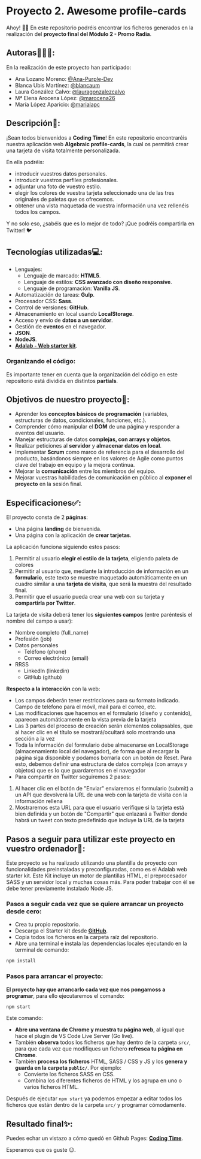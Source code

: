 # Proyecto 2. Awesome profile-cards

Ahoy! 👋🏼 En este repositorio podréis encontrar los ficheros generados en la realización del **proyecto final del Módulo 2 - Promo Radia**.

## Autoras👩🏻‍💻:
En la realización de este proyecto han participado: 

- Ana Lozano Moreno: [@Ana-Purple-Dev](https://github.com/Ana-Purple-Dev) 
- Blanca Ubis Martínez: [@blancaum](https://github.com/blancaum)
- Laura González Calvo: [@lauragonzalezcalvo](https://github.com/lauragonzalezcalvo)
- Mª Elena Arocena López: [@marocena26](https://github.com/marocena26)
- María López Aparicio: [@marialapc](https://github.com/marialapc)

## Descripción:page_facing_up::

¡Sean todos bienvenidos a **Coding Time**! En este repositorio encontraréis nuestra aplicación web **Algebraic profile-cards**, la cual os permitirá crear una tarjeta de visita totalmente personalizada. 

En ella podréis:

- introducir vuestros datos personales. 
- introducir vuestros perfiles profesionales.
- adjuntar una foto de vuestro estilo.
- elegir los colores de vuestra tarjeta seleccionado una de las tres originales de paletas que os ofrecemos. 
- obtener una vista maquetada de vuestra información una vez rellenéis todos los campos. 

Y no solo eso, ¿sabéis que es lo mejor de todo? ¡Que podréis compartirla en Twitter! :bird:

## Tecnologías utilizadas💻:

- Lenguajes: 
    - Lenguaje de marcado: **HTML5**.
    - Lenguaje de estilos: **CSS avanzado con diseño responsive**.
    - Lenguaje de programación: **Vanilla JS**.
- Automatización de tareas: **Gulp**.
- Procesador CSS: **Sass**.
- Control de versiones: **GitHub**.
- Almacenamiento en local usando **LocalStorage**.
- Acceso y envío de **datos a un servidor**.
- Gestión de **eventos** en el navegador.
- **JSON**.
- **NodeJS**.
- **[Adalab - Web starter kit](https://github.com/Adalab/Adalab-web-starter-kit)**.

### Organizando el código:

Es importante tener en cuenta que la organización del código en este repositorio está dividida en distintos **partials**. 

## Objetivos de nuestro proyecto🎯: 

- Aprender los **conceptos básicos de programación** (variables, estructuras de datos, condicionales, funciones, etc.).
- Comprender cómo manipular el **DOM** de una página y responder a eventos del usuario.
- Manejar estructuras de datos **complejas, con arrays y objetos**.
- Realizar peticiones al **servidor** y **almacenar datos en local**.
- Implementar **Scrum** como marco de referencia para el desarrollo del producto, basándonos siempre en los valores de Agile como puntos clave del trabajo en equipo y la mejora continua.
- Mejorar la **comunicación** entre los miembros del equipo.
- Mejorar vuestras habilidades de comunicación en público al **exponer el proyecto** en la sesión final.

## Especificaciones✅:

El proyecto consta de 2 **páginas**:
- Una página **landing** de bienvenida.
- Una página con la aplicación de **crear tarjetas**.



La aplicación funciona siguiendo estos pasos:

1. Permitir al usuario **elegir el estilo de la tarjeta**, eligiendo paleta de colores
2. Permitir al usuario que, mediante la introducción de información en un **formulario**, este texto se muestre maquetado automáticamente en un cuadro similar a una **tarjeta de visita**, que será la muestra del resultado final.
3. Permitir que el usuario pueda crear una web con su tarjeta y **compartirla por Twitter**.

La tarjeta de visita deberá tener los **siguientes campos** (entre paréntesis el nombre del campo a usar):

- Nombre completo (full_name)
- Profesión (job)
- Datos personales
    - Teléfono (phone)
    - Correo electrónico (email)
- RRSS
    - LinkedIn (linkedin)
    - GitHub (github)

**Respecto a la interacción** con la web:

- Los campos deberán tener restricciones para su formato indicado. Campo de teléfono para el móvil, mail para el correo, etc.
- Las modificaciones que hacemos en el formulario (diseño y contenido), aparecen automáticamente en la vista previa de la tarjeta
- Las 3 partes del proceso de creación serán elementos colapsables, que al hacer clic en el título se mostrará/ocultará solo mostrando una sección a la vez
- Toda la información del formulario debe almacenarse en LocalStorage (almacenamiento local del navegador), de forma que al recargar la página siga disponible y podamos borrarla con un botón de Reset. Para esto, debemos definir una estructura de datos compleja (con arrays y objetos) que es lo que guardaremos en el navegador
- Para compartir en Twitter seguiremos 2 pasos:
1. Al hacer clic en el botón de "Enviar" enviaremos el formulario (submit) a un API que devolverá la URL de una web con la tarjeta de visita con la información rellena
2. Mostraremos esta URL para que el usuario verifique si la tarjeta está bien definida y un botón de "Compartir" que enlazará a Twitter donde habrá un tweet con texto predefinido que incluye la URL de la tarjeta

## Pasos a seguir para utilizar este proyecto en vuestro ordenador💾:

Este proyecto se ha realizado utilizando una plantilla de proyecto con funcionalidades preinstaladas y preconfiguradas, como es el Adalab web starter kit. Este Kit incluye un motor de plantillas HTML, el preprocesador SASS y un servidor local y muchas cosas más. Para poder trabajar con él se debe tener previamente instalado Node JS.

### Pasos a seguir cada vez que se quiere arrancar un proyecto desde cero:

- Crea tu propio repositorio.
- Descarga el Starter kit desde **[GitHub](https://github.com/Adalab/Adalab-web-starter-kit)**.
- Copia todos los ficheros en la carpeta raíz del repositorio.
- Abre una terminal e instala las dependencias locales ejecutando en la terminal de comando:

```bash
npm install
```
### Pasos para arrancar el proyecto:

**El proyecto hay que arrancarlo cada vez que nos pongamoss a programar**, para ello ejecutaremos el comando:

```bash
npm start
```
Este comando:

- **Abre una ventana de Chrome y muestra tu página web**, al igual que hace el plugin de VS Code Live Server (Go live).
- También **observa** todos los ficheros que hay dentro de la carpeta `src/`, para que cada vez que modifiques un fichero **refresca tu página en Chrome**.
- También **procesa los ficheros** HTML, SASS / CSS y JS y los **genera y guarda en la carpeta `public/`**. Por ejemplo:
   - Convierte los ficheros SASS en CSS.
   - Combina los diferentes ficheros de HTML y los agrupa en uno o varios ficheros HTML.

Después de ejecutar `npm start` ya podemos empezar a editar todos los ficheros que están dentro de la carpeta `src/` y programar cómodamente.

## Resultado final✨:

Puedes echar un vistazo a cómo quedó en Github Pages: **[Coding Time](https://beta.adalab.es/project-promo-r-module-2-team-1/)**. 

Esperamos que os guste 😉. 


